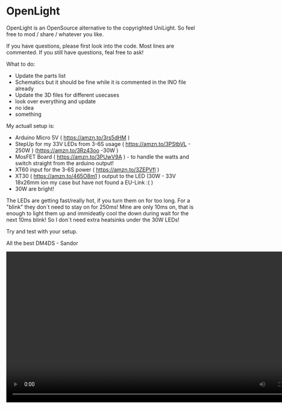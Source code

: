 # OpenLight
OpenLight is an OpenSource alternative to the copyrighted UniLight.
So feel free to mod / share / whatever you like.


If you have questions, please first look into the code. Most lines are commented.
If you still have questions, feal free to ask!

What to do:
- Update the parts list
- Schematics but it should be fine while it is commented in the INO file already
- Update the 3D files for different usecases
- look over everything and update
- no idea
- something

My actuall setup is:
- Arduino Micro 5V ( https://amzn.to/3rs5dHM )
- StepUp for my 33V LEDs from 3-6S usage ( https://amzn.to/3PStbVL - 250W ) (https://amzn.to/3Rz43oo -30W )
- MosFET Board ( https://amzn.to/3PUwV9A ) - to handle the watts and switch straight from the arduino output!
- XT60 input for the 3-6S power ( https://amzn.to/3ZEPVfl )
- XT30 ( https://amzn.to/465O8m1 ) output to the LED (30W - 33V 18x26mm ion my case but have not found a EU-Link :( )
- 30W are bright!

The LEDs are getting fast/really hot, if you turn them on for too long. For a "blink" they don´t need to stay on for 250ms!
Mine are only 10ms on, that is enough to light them up and immideatly cool the down during wait for the next 10ms blink!
So I don´t need extra heatsinks under the 30W LEDs!

Try and test with your setup.

All the best
DM4DS - Sandor

<video src='github.com/DM4DS/OpenLight/videos/V2_30W_LED_DM4DS_v1.mp4' width=800/> 

![image description](3Dcasepics/V2case_all.jpg)

![image description](3Dcasepics/V2case_cableside.jpg)

![image description](3Dcasepics/V2case_front.jpg)

![image description](3Dcasepics/V2case_top.jpg)

![](https://komarev.com/ghpvc/?username=DM4DS)
